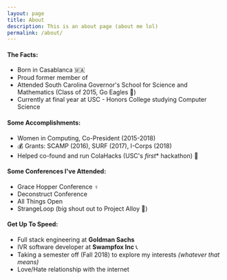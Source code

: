 ```yaml
---
layout: page
title: About
description: This is an about page (about me lol)
permalink: /about/
---
```


#### The Facts:
* Born in Casablanca 🇲🇦
* Proud former member of
* Attended South Carolina Governor's School for Science and Mathematics (Class of 2015, Go Eagles 🦅)
* Currently at final year at USC - Honors College studying Computer Science

#### Some Accomplishments:
* Women in Computing, Co-President (2015-2018)
* 💰 Grants: SCAMP (2016), SURF (2017), I-Corps (2018)
* Helped co-found and run ColaHacks (USC's *first** hackathon) 🎊

#### Some Conferences I've Attended:
* Grace Hopper Conference ♀
* Deconstruct Conference
* All Things Open
* StrangeLoop (big shout out to Project Alloy 🙏)

#### Get Up To Speed:
* Full stack engineering at **Goldman Sachs**
* IVR software developer at **Swampfox Inc** 📞
* Taking a semester off (Fall 2018) to explore my interests *(whatever that means)*
* Love/Hate relationship with the internet
